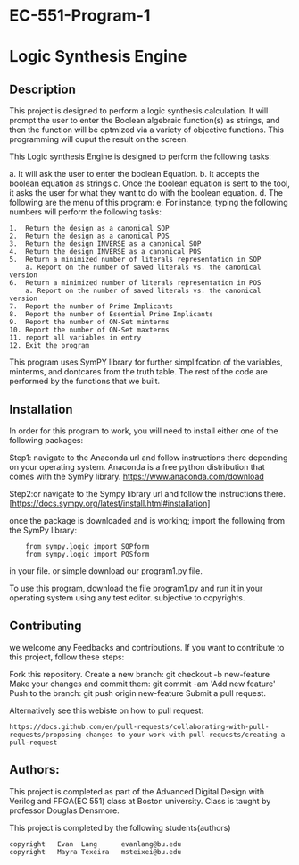 
# EC-551-Program-1
# Logic Synthesis Engine


## **Description**

This project is designed to perform a logic synthesis calculation. It will prompt the user to enter the Boolean algebraic function(s) as strings, and then the function will be optmized via a variety of objective functions. This programming will ouput the result on the screen.

This Logic synthesis Engine is designed to perform the following tasks:

a. It will ask the user to enter the boolean Equation.
b. It accepts the boolean equation as strings
c. Once the boolean equation is sent to the tool, it asks the user for what they want to do with the boolean equation.
d. The following are the menu of this program:
e. For instance, typing the following numbers will perform the following tasks:

    1.  Return the design as a canonical SOP
    2.  Return the design as a canonical POS
    3.  Return the design INVERSE as a canonical SOP
    4.  Return the design INVERSE as a canonical POS
    5.  Return a minimized number of literals representation in SOP
        a. Report on the number of saved literals vs. the canonical version
    6.  Return a minimized number of literals representation in POS
        a. Report on the number of saved literals vs. the canonical version
    7.  Report the number of Prime Implicants
    8.  Report the number of Essential Prime Implicants
    9.  Report the number of ON-Set minterms
    10. Report the number of ON-Set maxterms
    11. report all variables in entry
    12. Exit the program

This program uses SymPY library for further simplifcation of the variables, minterms, and dontcares from the truth table.
The rest of the code are performed by the functions that we built.


## **Installation**

In order for this program to work, you will need to install either one of the following packages:

Step1: navigate to the Anaconda url and follow instructions there depending on your operating system. Anaconda is a free python distribution that comes with the SymPy library.
        https://www.anaconda.com/download 


Step2:or navigate to the Sympy library url and follow the instructions there.
            [https://docs.sympy.org/latest/install.html#installation] 

once the package is downloaded and is working; import the following from the SymPy library:
        
        
        from sympy.logic import SOPform
        from sympy.logic import POSform
        
        
in your file. or simple download our program1.py file.

To use this program, download the file program1.py and run it in your operating system using any test editor. subjective to copyrights.

## Contributing

we welcome any Feedbacks and contributions.
If you want to contribute to this project, follow these steps:

Fork this repository.
Create a new branch: git checkout -b new-feature
Make your changes and commit them: git commit -am 'Add new feature'
Push to the branch: git push origin new-feature
Submit a pull request.

Alternatively see this webiste on how to pull request:

    https://docs.github.com/en/pull-requests/collaborating-with-pull-requests/proposing-changes-to-your-work-with-pull-requests/creating-a-pull-request



## **Authors:**

This project is completed as part of the Advanced Digital Design with Verilog and FPGA(EC 551) class at Boston university. Class is taught by professor Douglas Densmore.

This project is completed by the following students(authors)

    copyright   Evan  Lang      evanlang@bu.edu
    copyright   Mayra Texeira   msteixei@bu.edu  

